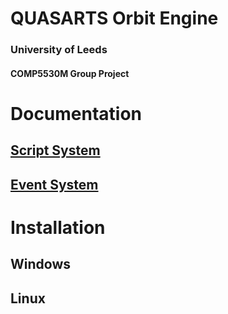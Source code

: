 # QUASARTS Orbit Engine
### University of Leeds
#### COMP5530M Group Project

# Documentation #
## [Script System](./project/QUASARTS/Engine/src/Scripts/README.md) 
## [Event System](./project/QUASARTS/Engine/src/Event/README.md)

# Installation #
## Windows
## Linux
